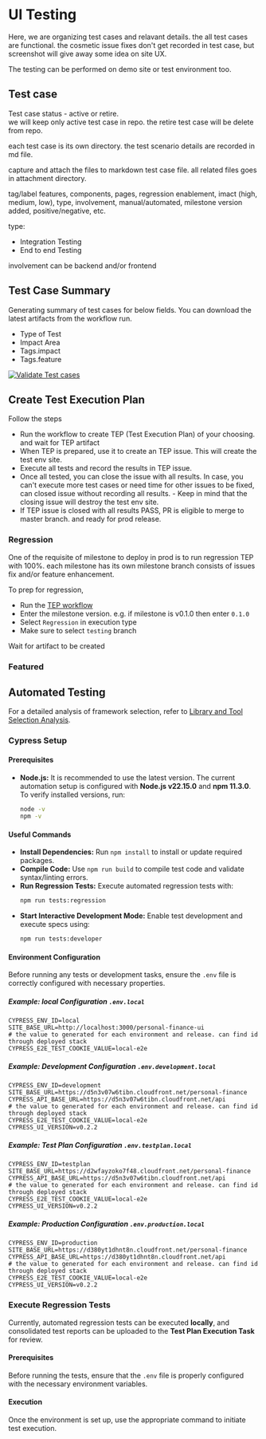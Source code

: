 # UI Testing

Here, we are organizing test cases and relavant details. the all test cases are functional. the cosmetic issue fixes don't get recorded in test case, but screenshot will give away some idea on site UX.

The testing can be performed on demo site or test environment too.

## Test case

Test case status - active or retire.  
we will keep only active test case in repo. the retire test case will be delete from repo.

each test case is its own directory. the test scenario details are recorded in md file.

capture and attach the files to markdown test case file. all related files goes in attachment directory.

tag/label features, components, pages, regression enablement, imact (high, medium, low), type, involvement, manual/automated, milestone version added, positive/negative, etc.

type:

- Integration Testing
- End to end Testing

involvement can be backend and/or frontend

## Test Case Summary

Generating summary of test cases for below fields. You can download the latest artifacts from the workflow run.

- Type of Test
- Impact Area
- Tags.impact
- Tags.feature

[![Validate Test cases](https://github.com/rajexcited/personal-finance-ui/actions/workflows/tc-build.yml/badge.svg?branch=testing)](https://github.com/rajexcited/personal-finance-ui/actions/workflows/tc-build.yml)

## Create Test Execution Plan

Follow the steps

- Run the workflow to create TEP (Test Execution Plan) of your choosing. and wait for TEP artifact
- When TEP is prepared, use it to create an TEP issue. This will create the test env site.
- Execute all tests and record the results in TEP issue.
- Once all tested, you can close the issue with all results. In case, you can't execute more test cases or need time for other issues to be fixed, can closed issue without recording all results. - Keep in mind that the closing issue will destroy the test env site.
- If TEP issue is closed with all results PASS, PR is eligible to merge to master branch. and ready for prod release.

### Regression

One of the requisite of milestone to deploy in prod is to run regression TEP with 100%. each milestone has its own milestone branch consists of issues fix and/or feature enhancement.

To prep for regression,

- Run the [TEP workflow](https://github.com/rajexcited/personal-finance-ui/actions/workflows/test-exec-plan.yml)
- Enter the milestone version. e.g. if milestone is v0.1.0 then enter `0.1.0`
- Select `Regression` in execution type
- Make sure to select `testing` branch

Wait for artifact to be created

### Featured

## Automated Testing

For a detailed analysis of framework selection, refer to [Library and Tool Selection Analysis](.github/docs/library-tools-selection.md).

### Cypress Setup

#### Prerequisites

- **Node.js:** It is recommended to use the latest version. The current automation setup is configured with **Node.js v22.15.0** and **npm 11.3.0**.  
  To verify installed versions, run:

  ```bash
  node -v
  npm -v
  ```

#### Useful Commands

- **Install Dependencies:** Run `npm install` to install or update required packages.
- **Compile Code:** Use `npm run build` to compile test code and validate syntax/linting errors.
- **Run Regression Tests:** Execute automated regression tests with:
  ```bash
  npm run tests:regression
  ```
- **Start Interactive Development Mode:** Enable test development and execute specs using:
  ```bash
  npm run tests:developer
  ```

#### Environment Configuration

Before running any tests or development tasks, ensure the `.env` file is correctly configured with necessary properties.

##### Example: local Configuration `.env.local`

```properties .env.local
CYPRESS_ENV_ID=local
SITE_BASE_URL=http://localhost:3000/personal-finance-ui
# the value to generated for each environment and release. can find id through deployed stack 
CYPRESS_E2E_TEST_COOKIE_VALUE=local-e2e
```

##### Example: Development Configuration `.env.development.local`

```properties .env.development.local
CYPRESS_ENV_ID=development
SITE_BASE_URL=https://d5n3v07w6tibn.cloudfront.net/personal-finance
CYPRESS_API_BASE_URL=https://d5n3v07w6tibn.cloudfront.net/api
# the value to generated for each environment and release. can find id through deployed stack 
CYPRESS_E2E_TEST_COOKIE_VALUE=local-e2e
CYPRESS_UI_VERSION=v0.2.2
```

##### Example: Test Plan Configuration `.env.testplan.local`

```properties .env.testplan.local
CYPRESS_ENV_ID=testplan
SITE_BASE_URL=https://d2wfayzoko7f48.cloudfront.net/personal-finance
CYPRESS_API_BASE_URL=https://d5n3v07w6tibn.cloudfront.net/api
# the value to generated for each environment and release. can find id through deployed stack 
CYPRESS_E2E_TEST_COOKIE_VALUE=local-e2e
CYPRESS_UI_VERSION=v0.2.2
```
##### Example: Production Configuration `.env.production.local`

```properties .env.production.local
CYPRESS_ENV_ID=production
SITE_BASE_URL=https://d380yt1dhnt8n.cloudfront.net/personal-finance
CYPRESS_API_BASE_URL=https://d380yt1dhnt8n.cloudfront.net/api
# the value to generated for each environment and release. can find id through deployed stack 
CYPRESS_E2E_TEST_COOKIE_VALUE=local-e2e
CYPRESS_UI_VERSION=v0.2.2
```

### Execute Regression Tests

Currently, automated regression tests can be executed **locally**, and consolidated test reports can be uploaded to the **Test Plan Execution Task** for review.

#### Prerequisites

Before running the tests, ensure that the `.env` file is properly configured with the necessary environment variables.

#### Execution

Once the environment is set up, use the appropriate command to initiate test execution.
